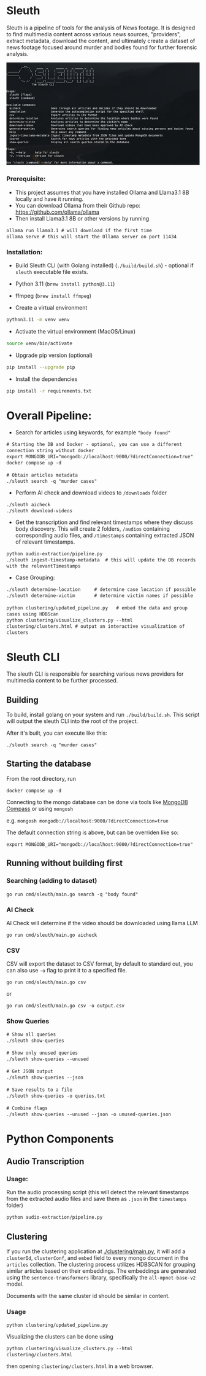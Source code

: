 # Sleuth

Sleuth is a pipeline of tools for the analysis of News footage. It is designed to find multimedia content across various news sources, "providers", extract metadata, download the content, and ultimately create a dataset of news footage focused around murder and bodies found for further forensic analysis.

![](./sleuth.png)

### Prerequisite:
- This project assumes that you have installed Ollama and Llama3.1 8B locally and have it running.
- You can download Ollama from their Github repo: https://github.com/ollama/ollama
- Then install Llama3.1 8B or other versions by running
```shell
ollama run llama3.1 # will download if the first time
ollama serve # this will start the Ollama server on port 11434
```
### Installation:
- Build Sleuth CLI (with Golang installed) (`./build/build.sh`) - optional if `sleuth` executable file exists.
- Python 3.11 (`brew install python@3.11`)
- ffmpeg (`brew install ffmpeg`)

- Create a virtual environment

```bash
python3.11 -m venv venv
```

- Activate the virtual environment (MacOS/Linux)

```bash
source venv/bin/activate
```

- Upgrade pip version (optional)

```bash
pip install --upgrade pip
```

- Install the dependencies

```bash
pip install -r requirements.txt
```

# Overall Pipeline:
- Search for articles using keywords, for example `"body found"`
```shell
# Starting the DB and Docker - optional, you can use a different connection string without docker
export MONGODB_URI="mongodb://localhost:9000/?directConnection=true"
docker compose up -d

# Obtain articles metadata
./sleuth search -q "murder cases"
```

- Perform AI check and download videos to `/downloads` folder
```shell
./sleuth aicheck
./sleuth download-videos
```

- Get the transcription and find relevant timestamps where they discuss body discovery. This will create 2 folders, `/audios` containing corresponding audio files, and `/timestamps` containing extracted JSON of relevant timestamps.
```shell
python audio-extraction/pipeline.py
./sleuth ingest-timestamp-metadata  # this will update the DB records with the relevantTimestamps
```

- Case Grouping:
```shell
./sleuth determine-location     # determine case location if possible
./sleuth determine-victim       # determine victim names if possible

python clustering/updated_pipeline.py   # embed the data and group cases using HDBScan
python clustering/visualize_clusters.py --html clustering/clusters.html # output an interactive visualization of clusters
```

# Sleuth CLI

The sleuth CLI is responsible for searching various news providers for multimedia content to be further processed.

## Building

To build, install golang on your system and run `./build/build.sh`. This script will output the sleuth CLI into the root of the project.

After it's built, you can execute like this:

```
./sleuth search -q "murder cases"
```

## Starting the database

From the root directory, run

```shell
docker compose up -d
```

Connecting to the mongo database can be done via tools like [MongoDB Compass](https://www.mongodb.com/products/tools/compass) or using `mongosh`

e.g. `mongosh mongodb://localhost:9000/?directConnection=true`

The default connection string is above, but can be overriden like so:

```shell
export MONGODB_URI="mongodb://localhost:9000/?directConnection=true"
```

## Running without building first

### Searching (adding to dataset)

```shell
go run cmd/sleuth/main.go search -q "body found"
```

### AI Check

AI Check will determine if the video should be downloaded using llama LLM

```shell
go run cmd/sleuth/main.go aicheck
```

### CSV

CSV will export the dataset to CSV format, by default to standard out, you can also use `-o` flag to print it to a specified file.

```shell
go run cmd/sleuth/main.go csv
```

or

```
go run cmd/sleuth/main.go csv -o output.csv
```

### Show Queries

```
# Show all queries
./sleuth show-queries

# Show only unused queries
./sleuth show-queries --unused

# Get JSON output
./sleuth show-queries --json

# Save results to a file
./sleuth show-queries -o queries.txt

# Combine flags
./sleuth show-queries --unused --json -o unused-queries.json
```

# Python Components
## Audio Transcription

### Usage:

Run the audio processing script (this will detect the relevant timestamps from the extracted audio files and save them as `.json` in the `timestamps` folder)

```bash
python audio-extraction/pipeline.py
```

## Clustering

If you run the clustering application at [./clustering/main.py](./clustering/main.py), it will add a `clusterId`, `clusterConf`, and `embed` field to every mongo document in the `articles` collection. The clustering process utilizes HDBSCAN for grouping similar articles based on their embeddings. The embeddings are generated using the `sentence-transformers` library, specifically the `all-mpnet-base-v2` model.

Documents with the same cluster id should be similar in content.

### Usage

```shell
python clustering/updated_pipeline.py
```

Visualizing the clusters can be done using 
```shell
python clustering/visualize_clusters.py --html clustering/clusters.html
```
then opening `clustering/clusters.html` in a web browser.
